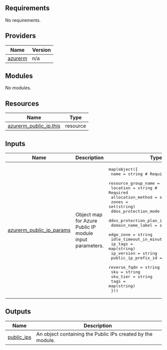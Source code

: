 <!-- BEGIN_TF_DOCS -->
<!-- markdown-table-prettify-ignore-start -->
## Requirements

No requirements.

## Providers

| Name | Version |
|------|---------|
| <a name="provider_azurerm"></a> [azurerm](#provider\_azurerm) | n/a |

## Modules

No modules.

## Resources

| Name | Type |
|------|------|
| [azurerm_public_ip.this](https://registry.terraform.io/providers/hashicorp/azurerm/latest/docs/resources/public_ip) | resource |

## Inputs

| Name | Description | Type | Default | Required |
|------|-------------|------|---------|:--------:|
| <a name="input_azurerm_public_ip_params"></a> [azurerm\_public\_ip\_params](#input\_azurerm\_public\_ip\_params) | Object map for Azure Public IP module input parameters. | <pre>map(object({<br>    name                    = string # Required<br>    resource_group_name     = string # Required<br>    location                = string # Required<br>    allocation_method       = string # Required<br>    zones                   = set(string)<br>    ddos_protection_mode    = string<br>    ddos_protection_plan_id = string<br>    domain_name_label       = string<br>    edge_zone               = string<br>    idle_timeout_in_minutes = number<br>    ip_tags                 = map(string)<br>    ip_version              = string<br>    public_ip_prefix_id     = string<br>    reverse_fqdn            = string<br>    sku                     = string<br>    sku_tier                = string<br>    tags                    = map(string)<br>  }))</pre> | n/a | yes |

## Outputs

| Name | Description |
|------|-------------|
| <a name="output_public_ips"></a> [public\_ips](#output\_public\_ips) | An object containing the Public IPs created by the module. |
<!-- markdown-table-prettify-ignore-end -->

<!-- END_TF_DOCS -->